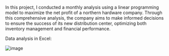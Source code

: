 In this project, I conducted a monthly analysis using a linear programming model to maximize the net profit of a northern hardware company. 
Through this comprehensive analysis, the company aims to make informed decisions to ensure the success of its new distribution center, optimizing both inventory management and financial performance. 

Data analysis in Excel:

![image](https://github.com/user-attachments/assets/27f7d973-e0cf-43ed-be0d-042fe57fd481)
